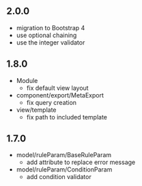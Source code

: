 ## 2.0.0

* migration to Bootstrap 4
* use optional chaining
* use the integer validator

## 1.8.0

* Module
    - fix default view layout
* component/export/MetaExport
    - fix query creation
* view/template
    - fix path to included template   

## 1.7.0

* model/ruleParam/BaseRuleParam    
    - add attribute to replace error message
* model/ruleParam/ConditionParam
    - add condition validator
